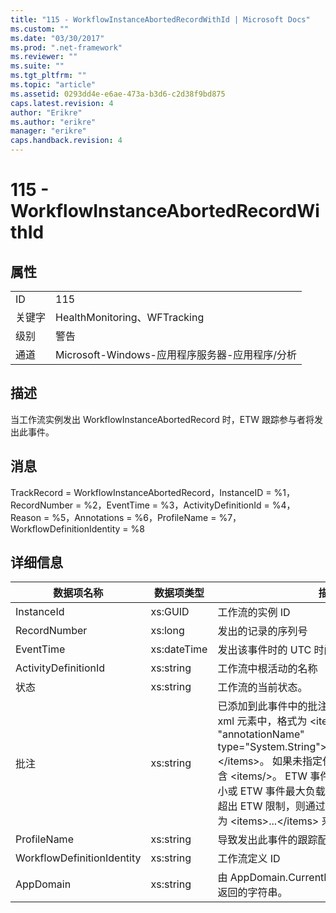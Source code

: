 ```yaml
---
title: "115 - WorkflowInstanceAbortedRecordWithId | Microsoft Docs"
ms.custom: ""
ms.date: "03/30/2017"
ms.prod: ".net-framework"
ms.reviewer: ""
ms.suite: ""
ms.tgt_pltfrm: ""
ms.topic: "article"
ms.assetid: 0293dd4e-e6ae-473a-b3d6-c2d38f9bd875
caps.latest.revision: 4
author: "Erikre"
ms.author: "erikre"
manager: "erikre"
caps.handback.revision: 4
---
```

# 115 - WorkflowInstanceAbortedRecordWithId
## 属性  
  
|||  
|-|-|  
|ID|115|  
|关键字|HealthMonitoring、WFTracking|  
|级别|警告|  
|通道|Microsoft\-Windows\-应用程序服务器\-应用程序\/分析|  
  
## 描述  
 当工作流实例发出 WorkflowInstanceAbortedRecord 时，ETW 跟踪参与者将发出此事件。  
  
## 消息  
 TrackRecord \= WorkflowInstanceAbortedRecord，InstanceID \= %1，RecordNumber \= %2，EventTime \= %3，ActivityDefinitionId \= %4，Reason \= %5，Annotations \= %6，ProfileName \= %7，WorkflowDefinitionIdentity \= %8  
  
## 详细信息  
  
|数据项名称|数据项类型|描述|  
|-----------|-----------|--------|  
|InstanceId|xs:GUID|工作流的实例 ID|  
|RecordNumber|xs:long|发出的记录的序列号|  
|EventTime|xs:dateTime|发出该事件时的 UTC 时间|  
|ActivityDefinitionId|xs:string|工作流中根活动的名称|  
|状态|xs:string|工作流的当前状态。|  
|批注|xs:string|已添加到此事件中的批注。  这些值存储在一个 xml 元素中，格式为 \<items\>\< item name \= "annotationName" type\="System.String"\>annotationValue\<\/item\>\<\/items\>。  如果未指定任何批注，则该字符串包含 \<items\/\>。  ETW 事件大小受到 ETW 缓冲区大小或 ETW 事件最大负载的限制。  如果事件的大小超出 ETW 限制，则通过丢弃批注并将批注值替换为 \<items\>...\<\/items\> 来截断事件。|  
|ProfileName|xs:string|导致发出此事件的跟踪配置文件的名称|  
|WorkflowDefinitionIdentity|xs:string|工作流定义 ID|  
|AppDomain|xs:string|由 AppDomain.CurrentDomain.FriendlyName 返回的字符串。|